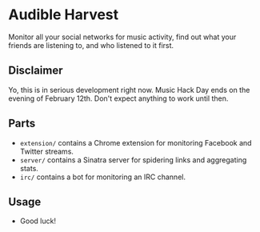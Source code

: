 # Audible Harvest

Monitor all your social networks for music activity, find out what your friends are listening to, and who listened to it first.

## Disclaimer

Yo, this is in serious development right now. Music Hack Day ends on the evening of February 12th. Don't expect anything to work until then.

## Parts

- `extension/` contains a Chrome extension for monitoring Facebook and Twitter streams.
- `server/` contains a Sinatra server for spidering links and aggregating stats.
- `irc/` contains a bot for monitoring an IRC channel.

## Usage

- Good luck!
